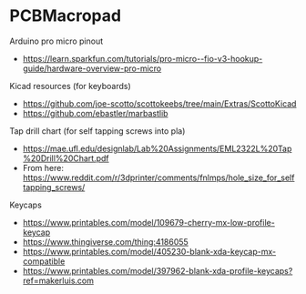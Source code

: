 # PCBMacropad

Arduino pro micro pinout
* https://learn.sparkfun.com/tutorials/pro-micro--fio-v3-hookup-guide/hardware-overview-pro-micro
 
Kicad resources (for keyboards)
* https://github.com/joe-scotto/scottokeebs/tree/main/Extras/ScottoKicad
* https://github.com/ebastler/marbastlib

Tap drill chart (for self tapping screws into pla)
* https://mae.ufl.edu/designlab/Lab%20Assignments/EML2322L%20Tap%20Drill%20Chart.pdf
* From here: https://www.reddit.com/r/3dprinter/comments/fnlmps/hole_size_for_selftapping_screws/

Keycaps
* https://www.printables.com/model/109679-cherry-mx-low-profile-keycap
* https://www.thingiverse.com/thing:4186055
* https://www.printables.com/model/405230-blank-xda-keycap-mx-compatible
* https://www.printables.com/model/397962-blank-xda-profile-keycaps?ref=makerluis.com
